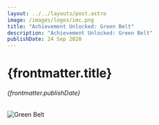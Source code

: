 ```yaml
---
layout: ../../layouts/post.astro
image: /images/logos/imc.png
title: "Achievement Unlocked: Green Belt"
description: "Achievement Unlocked: Green Belt"
publishDate: 24 Sep 2020
---
```


# {frontmatter.title}

###### {frontmatter.publishDate}

![Green Belt](/images/green-belt.jpg "Green Belt")
